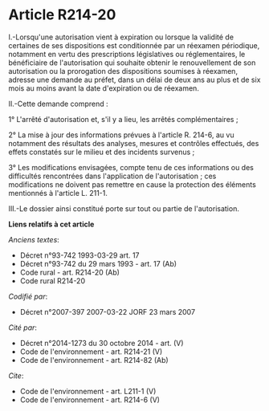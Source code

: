 # Article R214-20

I.-Lorsqu'une autorisation vient à expiration ou lorsque la validité de certaines de ses dispositions est conditionnée par un
réexamen périodique, notamment en vertu des prescriptions législatives ou réglementaires, le bénéficiaire de l'autorisation
qui souhaite obtenir le renouvellement de son autorisation ou la prorogation des dispositions soumises à réexamen, adresse
une demande au préfet, dans un délai de deux ans au plus et de six mois au moins avant la date d'expiration ou de réexamen. 

II.-Cette demande comprend : 

1° L'arrêté d'autorisation et, s'il y a lieu, les arrêtés complémentaires ; 

2° La mise à jour des informations prévues à l'article R. 214-6, au vu notamment des résultats des analyses, mesures et
contrôles effectués, des effets constatés sur le milieu et des incidents survenus ; 

3° Les modifications envisagées, compte tenu de ces informations ou des difficultés rencontrées dans l'application de
l'autorisation ; ces modifications ne doivent pas remettre en cause la protection des éléments mentionnés à l'article L.
211-1. 

III.-Le dossier ainsi constitué porte sur tout ou partie de l'autorisation.

**Liens relatifs à cet article**

_Anciens textes_:

  - Décret n°93-742 1993-03-29 art. 17
  - Décret n°93-742 du 29 mars 1993 - art. 17 (Ab)
  - Code rural - art. R214-20 (Ab)
  - Code rural R214-20

_Codifié par_:

  - Décret n°2007-397 2007-03-22 JORF 23 mars 2007

_Cité par_:

  - Décret n°2014-1273 du 30 octobre 2014 - art. (V)
  - Code de l'environnement - art. R214-21 (V)
  - Code de l'environnement - art. R214-82 (Ab)

_Cite_:

  - Code de l'environnement - art. L211-1 (V)
  - Code de l'environnement - art. R214-6 (V)
